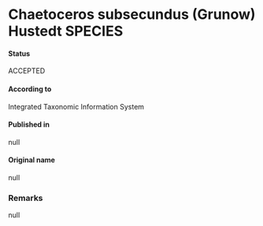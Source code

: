 Chaetoceros subsecundus (Grunow) Hustedt SPECIES
=======

#### Status
ACCEPTED

#### According to
Integrated Taxonomic Information System

#### Published in
null

#### Original name
null

### Remarks
null